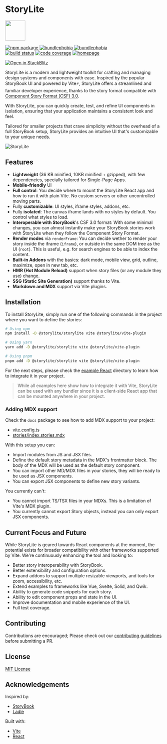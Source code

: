 # StoryLite

<a href="https://itsjavi.com/storylite" target="_blank"><img src="https://raw.githubusercontent.com/itsjavi/storylite/main/packages/storylite/assets/logo.svg" width="64" height="64" /></a>

<p>
  <a href="https://npmjs.com/package/@storylite/storylite"><img src="https://img.shields.io/npm/v/@storylite/storylite.svg" alt="npm package"></a>
  <a href="https://bundlephobia.com/package/@storylite/storylite"><img src="https://img.shields.io/bundlephobia/min/@storylite/storylite?label=@storylite/storylite" alt="bundlephobia" /></a>
  <a href="https://bundlephobia.com/package/@storylite/vite-plugin"><img src="https://img.shields.io/bundlephobia/min/@storylite/vite-plugin?label=@storylite/vite-plugin" alt="bundlephobia" /></a><br />
  <a href="https://github.com/itsjavi/storylite/actions/workflows/quality.yml"><img src="https://github.com/itsjavi/storylite/actions/workflows/quality.yml/badge.svg?branch=main" alt="build status"></a>
  <a href="https://app.codecov.io/gh/itsjavi/storylite"><img src="https://img.shields.io/codecov/c/github/itsjavi/storylite" alt="code coverage"></a>
  <a href="https://www.jsdocs.io/package/@storylite/storylite"><img src="https://img.shields.io/badge/API%20Reference-📖-blue" alt="homepage"></a>
</p>

[![Open in StackBlitz](https://developer.stackblitz.com/img/open_in_stackblitz.svg)](https://stackblitz.com/edit/storylite-demo?file=stories/index.stories.tsx)

StoryLite is a modern and lightweight toolkit for crafting and managing design systems and
components with ease. Inspired by the popular StoryBook UI and powered by Vite⚡️, StoryLite offers
a streamlined and familiar developer experience, thanks to the story format compatible with
[Component Story Format (CSF) 3.0](https://storybook.js.org/docs/react/api/csf).

With StoryLite, you can quickly create, test, and refine UI components in isolation, ensuring that
your application maintains a consistent look and feel.

Tailored for smaller projects that crave simplicity without the overhead of a full StoryBook setup,
StoryLite provides an intuitive UI that's customizable to your unique needs.

![StoryLite](https://raw.githubusercontent.com/itsjavi/storylite/main/packages/storylite/screenshot.png)

## Features

- **Lightweight** (36 KB minified, 10KB minified + gzipped), with few dependencies, specially
  tailored for Single-Page Apps.
- **Mobile-friendly** UI
- **Full control**: You decide where to mount the StoryLite React app and how to run it with plain
  Vite. No custom servers or other uncontrolled moving parts.
- Fully **customizable**: UI styles, iframe styles, addons, etc.
- Fully **isolated**: The canvas iframe lands with no styles by default. You control what styles to
  load.
- **Interoperable with StoryBook**'s CSF 3.0 format: With some minimal changes, you can almost
  instantly make your StoryBook stories work with StoryLite when they follow the Component Story
  Format.
- **Render modes** via `renderFrame`: You can decide wether to render your story inside the iframe
  (`iframe`), or outside in the same DOM tree as the UI (`root`). This is useful, e.g. for search
  engines to be able to index the content.
- **Built-in Addons** with the basics: dark mode, mobile view, grid, outline, maximize, open in new
  tab, etc.
- **HMR (Hot Module Reload)** support when story files (or any module they use) change.
- **SSG (Static Site Generation)** support thanks to Vite.
- **Markdown and MDX** support via Vite plugins.

## Installation

To install StoryLite, simply run one of the following commands in the project where you want to
define the stories:

```bash
# Using npm
npm install -D @storylite/storylite vite @storylite/vite-plugin

# Using yarn
yarn add -D @storylite/storylite vite @storylite/vite-plugin

# Using pnpm
pnpm add -D @storylite/storylite vite @storylite/vite-plugin
```

For the next steps, please check the
[example React](https://github.com/itsjavi/storylite/tree/main/examples/react) directory to
learn how to integrate it in your project.

> While all examples here show how to integrate it with Vite, StoryLite can be used with any bundler
> since it is a client-side React app that can be mounted anywhere in your project.

### Adding MDX support

Check the `docs` package to see how to add MDX support to your project:

- [vite.config.ts](https://github.com/itsjavi/storylite/tree/main/packages/docs/vite.config.ts)
- [stories/index.stories.mdx](https://github.com/itsjavi/storylite/tree/main/packages/docs/stories/index.stories.mdx)

With this setup you can:

- Import modules from JS and JSX files.
- Define the default story metadata in the MDX's frontmatter block. The body of the MDX will be used
  as the default story component.
- You can import other MD/MDX files in your stories, they will be ready to be used as JSX
  components.
- You can export JSX components to define new story variants.

You currently can't:

- You cannot import TS/TSX files in your MDXs. This is a limitation of Vite's MDX plugin.
- You currently cannot export Story objects, instead you can only export JSX components.

## Current Focus and Future

While StoryLite is geared towards React components at the moment, the potential exists for broader
compatibility with other frameworks supported by Vite. We're continuously enhancing the tool and
looking to:

- Better story interoperability with StoryBook.
- Better extensibility and configuration options.
- Expand addons to support multiple resizable viewports, and tools for zoom, accessibility, etc.
- Extend examples to frameworks like Vue, Svelte, Solid, and Qwik.
- Ability to generate code snippets for each story.
- Ability to edit component props and state in the UI.
- Improve documentation and mobile experience of the UI.
- Full test coverage.

## Contributing

Contributions are encouraged; Please check out our
[contributing guidelines](https://github.com/itsjavi/storylite/tree/main/CONTRIBUTING.md) before
submitting a PR.

## License

[MIT License](https://github.com/itsjavi/storylite/tree/main/LICENSE)

## Acknowledgements

Inspired by:

- [StoryBook](https://storybook.js.org/)
- [Ladle](https://ladle.dev/)

Built with:

- [Vite](https://vitejs.dev/)
- [React](https://react.dev/)
